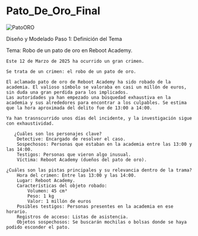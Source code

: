 # Pato_De_Oro_Final

![PatoORO](https://github.com/user-attachments/assets/aa51b1d3-397f-4790-818b-b67dda3fc6d9)


Diseño y Modelado
Paso 1: Definición del Tema

Tema: Robo de un pato de oro en Reboot Academy.


    Este 12 de Marzo de 2025 ha ocurrido un gran crimen.
    
    Se trata de un crimen: el robo de un pato de oro.
    
    El aclamado pato de oro de Reboot Academy ha sido robado de la academia. El valioso símbolo se valoraba en casi un millón de euros, sin duda una gran perdida para los implicados.
    Las autoridades ya han empezado una búsquedad exhaustiva en la academia y sus alrededores para encontrar a los culpables. Se estima que la hora aproximada del delito fue de 13:00 a 14:00.

    Ya han trasnscurrido unos días del incidente, y la investigación sigue con exhaustividad.
    
       ¿Cuáles son los personajes clave?
        Detective: Encargado de resolver el caso.
        Sospechosos: Personas que estaban en la academia entre las 13:00 y las 14:00.
        Testigos: Personas que vieron algo inusual.
        Víctima: Reboot Academy (dueños del pato de oro).

    ¿Cuáles son las pistas principales y su relevancia dentro de la trama?
        Hora del crimen: Entre las 13:00 y las 14:00.
        Lugar: Reboot Academy.
        Características del objeto robado:
            Volumen: 45 cm³
            Peso: 1 kg
            Valor: 1 millón de euros
        Posibles testigos: Personas presentes en la academia en ese horario.
        Registros de acceso: Listas de asistencia.
        Objetos sospechosos: Se buscarán mochilas o bolsas donde se haya podido esconder el pato.

    
